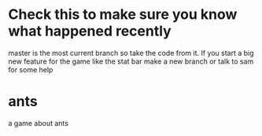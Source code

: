 # Check this to make sure you know what happened recently
master is the most current branch so take the code from it. 
If you start a big new feature for the game like the stat bar make a new branch or talk to sam for some help

# ants
a game about ants
